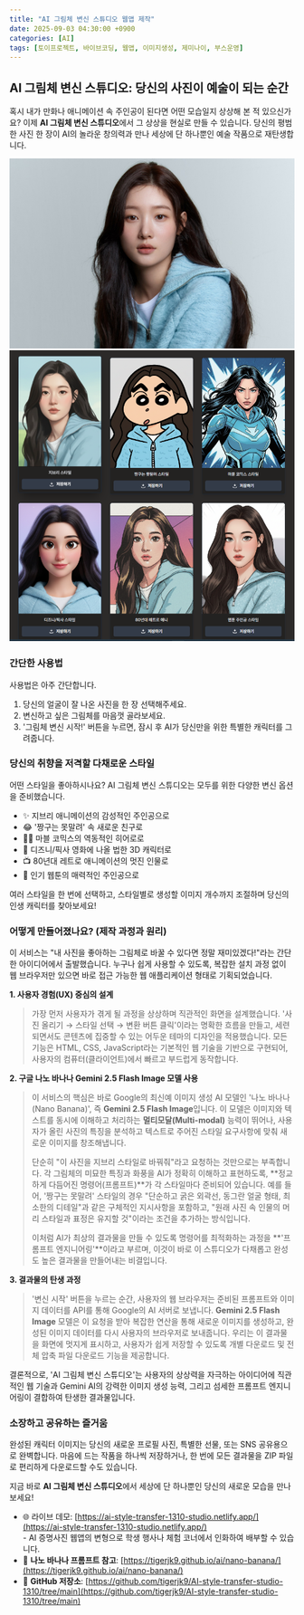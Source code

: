 ```yaml
---
title: "AI 그림체 변신 스튜디오 웹앱 제작"
date: 2025-09-03 04:30:00 +0900
categories: [AI]
tags: [토이프로젝트, 바이브코딩, 웹앱, 이미지생성, 제미나이, 부스운영]
---
```


## AI 그림체 변신 스튜디오: 당신의 사진이 예술이 되는 순간

혹시 내가 만화나 애니메이션 속 주인공이 된다면 어떤 모습일지 상상해 본 적 있으신가요? 이제 **AI 그림체 변신 스튜디오**에서 그 상상을 현실로 만들 수 있습니다. 당신의 평범한 사진 한 장이 AI의 놀라운 창의력과 만나 세상에 단 하나뿐인 예술 작품으로 재탄생합니다.

<p align="center">
  <img src="/assets/jung.jpg" alt="정채연">
  <img src="/assets/jung-style.png" alt="정채연">
</p>


### 간단한 사용법

사용법은 아주 간단합니다.

1.  당신의 얼굴이 잘 나온 사진을 한 장 선택해주세요.
2.  변신하고 싶은 그림체를 마음껏 골라보세요.
3.  '그림체 변신 시작!' 버튼을 누르면, 잠시 후 AI가 당신만을 위한 특별한 캐릭터를 그려줍니다.

### 당신의 취향을 저격할 다채로운 스타일

어떤 스타일을 좋아하시나요? AI 그림체 변신 스튜디오는 모두를 위한 다양한 변신 옵션을 준비했습니다.

* ✨ 지브리 애니메이션의 감성적인 주인공으로
* 😂 '짱구는 못말려' 속 새로운 친구로
* 🦸‍♂️ 마블 코믹스의 역동적인 히어로로
* 👑 디즈니/픽사 영화에 나올 법한 3D 캐릭터로
* 📺 80년대 레트로 애니메이션의 멋진 인물로
* 🎨 인기 웹툰의 매력적인 주인공으로

여러 스타일을 한 번에 선택하고, 스타일별로 생성할 이미지 개수까지 조절하며 당신의 인생 캐릭터를 찾아보세요!

### 어떻게 만들어졌나요? (제작 과정과 원리)

이 서비스는 "내 사진을 좋아하는 그림체로 바꿀 수 있다면 정말 재미있겠다!"라는 간단한 아이디어에서 출발했습니다. 누구나 쉽게 사용할 수 있도록, 복잡한 설치 과정 없이 웹 브라우저만 있으면 바로 접근 가능한 웹 애플리케이션 형태로 기획되었습니다.

**1. 사용자 경험(UX) 중심의 설계**
> 가장 먼저 사용자가 겪게 될 과정을 상상하며 직관적인 화면을 설계했습니다. '사진 올리기 → 스타일 선택 → 변환 버튼 클릭'이라는 명확한 흐름을 만들고, 세련되면서도 콘텐츠에 집중할 수 있는 어두운 테마의 디자인을 적용했습니다. 모든 기능은 HTML, CSS, JavaScript라는 기본적인 웹 기술을 기반으로 구현되어, 사용자의 컴퓨터(클라이언트)에서 빠르고 부드럽게 동작합니다.

**2. 구글 나노 바나나 Gemini 2.5 Flash Image 모델 사용**
> 이 서비스의 핵심은 바로 Google의 최신예 이미지 생성 AI 모델인 '나노 바나나(Nano Banana)', 즉 **Gemini 2.5 Flash Image**입니다. 이 모델은 이미지와 텍스트를 동시에 이해하고 처리하는 **멀티모달(Multi-modal)** 능력이 뛰어나, 사용자가 올린 사진의 특징을 분석하고 텍스트로 주어진 스타일 요구사항에 맞춰 새로운 이미지를 창조해냅니다.
> 
> 단순히 "이 사진을 지브리 스타일로 바꿔줘"라고 요청하는 것만으로는 부족합니다. 각 그림체의 미묘한 특징과 화풍을 AI가 정확히 이해하고 표현하도록, **정교하게 다듬어진 명령어(프롬프트)**가 각 스타일마다 준비되어 있습니다. 예를 들어, '짱구는 못말려' 스타일의 경우 "단순하고 굵은 외곽선, 동그란 얼굴 형태, 최소한의 디테일"과 같은 구체적인 지시사항을 포함하고, "원래 사진 속 인물의 머리 스타일과 표정은 유지할 것"이라는 조건을 추가하는 방식입니다.
> 
> 이처럼 AI가 최상의 결과물을 만들 수 있도록 명령어를 최적화하는 과정을 **'프롬프트 엔지니어링'**이라고 부르며, 이것이 바로 이 스튜디오가 다채롭고 완성도 높은 결과물을 만들어내는 비결입니다.

**3. 결과물의 탄생 과정**
> '변신 시작' 버튼을 누르는 순간, 사용자의 웹 브라우저는 준비된 프롬프트와 이미지 데이터를 API를 통해 Google의 AI 서버로 보냅니다. **Gemini 2.5 Flash Image** 모델은 이 요청을 받아 복잡한 연산을 통해 새로운 이미지를 생성하고, 완성된 이미지 데이터를 다시 사용자의 브라우저로 보내줍니다. 우리는 이 결과물을 화면에 멋지게 표시하고, 사용자가 쉽게 저장할 수 있도록 개별 다운로드 및 전체 압축 파일 다운로드 기능을 제공합니다.

결론적으로, 'AI 그림체 변신 스튜디오'는 사용자의 상상력을 자극하는 아이디어에 직관적인 웹 기술과 Gemini AI의 강력한 이미지 생성 능력, 그리고 섬세한 프롬프트 엔지니어링이 결합하여 탄생한 결과물입니다.

### 소장하고 공유하는 즐거움

완성된 캐릭터 이미지는 당신의 새로운 프로필 사진, 특별한 선물, 또는 SNS 공유용으로 완벽합니다. 마음에 드는 작품을 하나씩 저장하거나, 한 번에 모든 결과물을 ZIP 파일로 편리하게 다운로드할 수도 있습니다.

지금 바로 **AI 그림체 변신 스튜디오**에서 세상에 단 하나뿐인 당신의 새로운 모습을 만나보세요!

* 🌐 라이브 데모: [https://ai-style-transfer-1310-studio.netlify.app/](https://ai-style-transfer-1310-studio.netlify.app/)  <br>  - AI 증명사진 웹앱의 변형으로 학생 행사나 체험 코너에서 인화하여 배부할 수 있습니다.
* 🔗 **나노 바나나 프롬프트 참고**: [https://tigerjk9.github.io/ai/nano-banana/](https://tigerjk9.github.io/ai/nano-banana/)
* 🔗 **GitHub 저장소**: [https://github.com/tigerjk9/AI-style-transfer-studio-1310/tree/main](https://github.com/tigerjk9/AI-style-transfer-studio-1310/tree/main)
